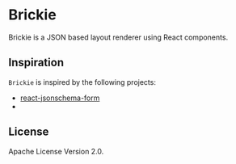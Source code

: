 # Brickie

Brickie is a JSON based layout renderer using React
components.

## Inspiration

`Brickie` is inspired by the following projects:

* [react-jsonschema-form](https://mozilla-services.github.io/react-jsonschema-form/)
* 

## License

Apache License Version 2.0.